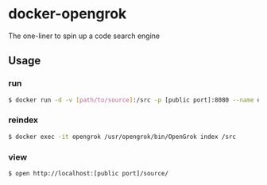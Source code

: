 # docker-opengrok

The one-liner to spin up a code search engine

## Usage

### run

```sh
$ docker run -d -v [path/to/source]:/src -p [public port]:8080 --name opengrok kazunobufujii/opengrok
```

### reindex

```sh
$ docker exec -it opengrok /usr/opengrok/bin/OpenGrok index /src
```

### view

```sh
$ open http://localhost:[public port]/source/
```


